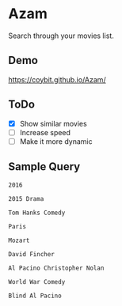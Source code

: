 # Azam

Search through your movies list.

## Demo
https://coybit.github.io/Azam/

## ToDo
- [X] Show similar movies
- [ ] Increase speed
- [ ] Make it more dynamic

## Sample Query


`2016`

`2015 Drama`

`Tom Hanks Comedy`

`Paris`

`Mozart`

`David Fincher`

`Al Pacino Christopher Nolan`

`World War Comedy`

`Blind Al Pacino`
